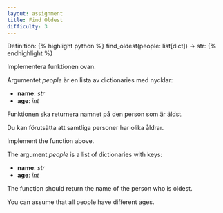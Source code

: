 ```yaml
---
layout: assignment
title: Find Oldest
difficulty: 3
---
```

Definition:
{% highlight python %}
find_oldest(people: list[dict]) -> str:
{% endhighlight %}

<div class="swedish" markdown="1">
Implementera funktionen ovan.

Argumentet *people* är en lista av dictionaries med nycklar:
- **name**: *str*
- **age**: *int*

Funktionen ska returnera namnet på den person som är äldst.

Du kan förutsätta att samtliga personer har olika åldrar.
</div>

<div class="english" markdown="1">
Implement the function above.

The argument *people* is a list of dictionaries with keys:
- **name**: *str*
- **age**: *int*

The function should return the name of the person who is oldest.

You can assume that all people have different ages.
</div>

<script>

function randint(a, b) {
    return Math.floor(Math.random() * (b - a + 1)) + a
}

const names = [
  "Erik",
  "Anna",
  "Johan",
  "Elsa",
  "Lars",
  "Sara",
  "Oskar",
  "Maja",
  "Nils",
  "Emilia"
]

const solution = `

def find_oldest(people):
    oldest = people.pop()
    for person in people:
        if oldest["age"] < person["age"]:
            oldest = person
    return oldest['name']

`

new Assignment(
    "find_oldest",
    () => {
        const args = [[]]
        const num_of_people = randint(3, 6)

        const previous_ages = [null]
        const previous_names = [null]
        while (args[0].length < num_of_people) {
            let name = null
            let age = null

            while (true) {
                name = names[randint(0, names.length-1)]
                if (!previous_names.includes(name)) {
                    previous_names.push(name)
                    break
                }
            }

            while (true) {
                age = randint(20, 60)
                if (!previous_ages.includes(age)) {
                    previous_ages.push(age)
                    break
                }
            }

            args[0].push({name, age})
        }
        return args
    },
    solution
)

</script>
